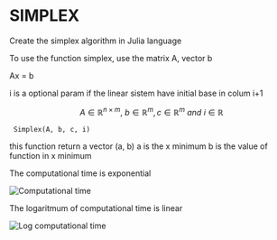# SIMPLEX
Create the simplex algorithm in Julia language  

To use the function simplex, use the matrix A, vector b 

Ax = b

i is a optional param if the linear sistem have initial base in colum i+1

$$A \in \mathbb{R}^{n\times m},~ b\in \mathbb{R}^{m},  c \in \mathbb{R}^{m}~and~i\in \mathbb{R}$$

``` Simplex(A, b, c, i)```

this function return a vector (a, b)
a is the x minimum
b is the value of function in x minimum

The computational time is exponential

![Computational time](image/iter.png)

The logaritmum of computational time is linear

![Log computational time](image/iter_log.png)

